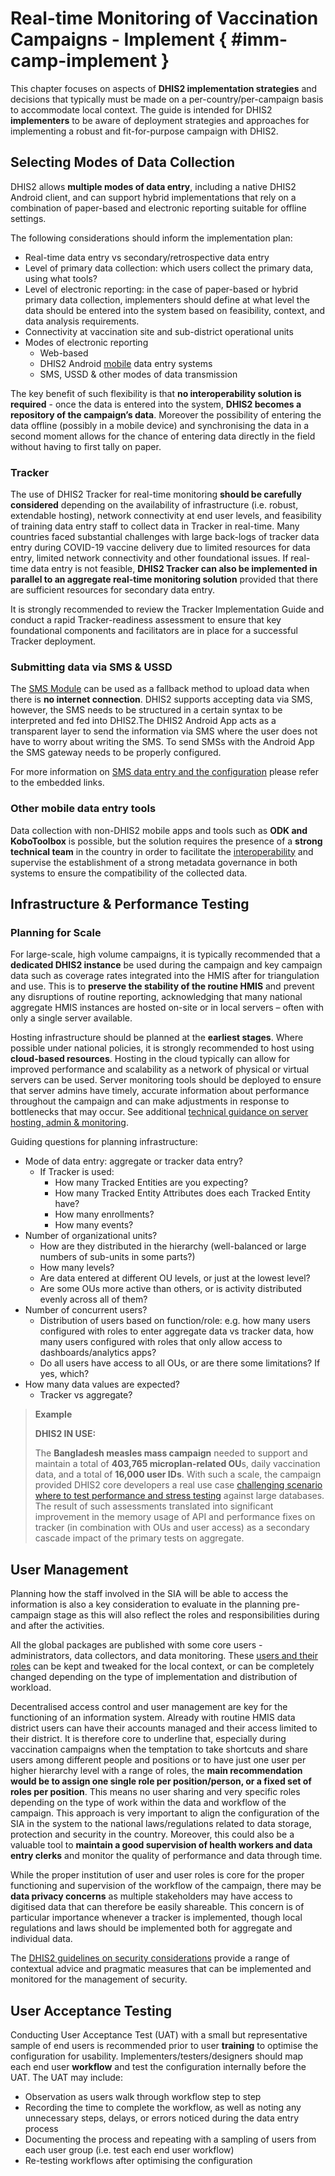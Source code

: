 # Real-time Monitoring of Vaccination Campaigns - Implement  { #imm-camp-implement }

This chapter focuses on aspects of **DHIS2 implementation strategies** and decisions that typically must be made on a per-country/per-campaign basis to accommodate local context. The guide is intended for DHIS2 **implementers** to be aware of deployment strategies and approaches for implementing a robust and fit-for-purpose campaign with DHIS2.

## Selecting Modes of Data Collection

DHIS2 allows **multiple modes of data entry**, including a native DHIS2 Android client, and can support hybrid implementations that rely on a combination of paper-based and electronic reporting suitable for offline settings.

The following considerations should inform the implementation plan:

- Real-time data entry vs secondary/retrospective data entry
- Level of primary data collection: which users collect the primary data, using what tools?
- Level of electronic reporting: in the case of paper-based or hybrid primary data collection, implementers should define at what level the data should be entered into the system based on feasibility, context, and data analysis requirements.
- Connectivity at vaccination site and sub-district operational units
- Modes of electronic reporting
  - Web-based
  - DHIS2 Android [mobile](https://docs.dhis2.org/en/implement/android-implementation/about-this-guide.html) data entry systems
  - SMS, USSD & other modes of data transmission

The key benefit of such flexibility is that **no interoperability solution is required** - once the data is entered into the system, **DHIS2 becomes a repository of the campaign’s data**. Moreover the possibility of entering the data offline (possibly in a mobile device) and synchronising the data in a second moment allows for the chance of entering data directly in the field without having to first tally on paper.

### Tracker

The use of DHIS2 Tracker for real-time monitoring **should be carefully considered** depending on the availability of infrastructure (i.e. robust, extendable hosting), network connectivity at end user levels, and feasibility of training data entry staff to collect data in Tracker in real-time. Many countries faced substantial challenges with large back-logs of tracker data entry during COVID-19 vaccine delivery due to limited resources for data entry, limited network connectivity and other foundational issues. If real-time data entry is not feasible, **DHIS2 Tracker can also be implemented in parallel to an aggregate real-time monitoring solution** provided that there are sufficient resources for secondary data entry.

It is strongly recommended to review the Tracker Implementation Guide and conduct a rapid Tracker-readiness assessment to ensure that key foundational components and facilitators are in place for a successful Tracker deployment.

### Submitting data via SMS & USSD

The [SMS Module](https://docs.dhis2.org/en/develop/developing-with-the-android-sdk/sms-module.html) can be used as a fallback method to upload data when there is **no internet connection**. DHIS2 supports accepting data via SMS, however, the SMS needs to be structured in a certain syntax to be interpreted and fed into DHIS2.The DHIS2 Android App acts as a transparent layer to send the information via SMS where the user does not have to worry about writing the SMS. To send SMSs with the Android App the SMS gateway needs to be properly configured.

For more information on [SMS data entry and the configuration](https://docs.dhis2.org/en/manage/performing-system-administration/dhis-core-version-master/using-gateways-for-sms-reporting.html) please refer to the embedded links.

### Other mobile data entry tools

Data collection with non-DHIS2 mobile apps and tools such as **ODK and KoboToolbox** is possible, but the solution requires the presence of a **strong technical team** in the country in order to facilitate the [interoperability](https://docs.dhis2.org/en/implement/implementing-dhis2/integration-concepts.html) and supervise the establishment of a strong metadata governance in both systems to ensure the compatibility of the collected data.

## Infrastructure & Performance Testing

### Planning for Scale

For large-scale, high volume campaigns, it is typically recommended that a **dedicated DHIS2 instance** be used during the campaign and key campaign data such as coverage rates integrated into the HMIS after for triangulation and use. This is to **preserve the stability of the routine HMIS** and prevent any disruptions of routine reporting, acknowledging that many national aggregate HMIS instances are hosted on-site or in local servers – often with only a single server available.

Hosting infrastructure should be planned at the **earliest stages**.  Where possible under national policies, it is strongly recommended to host using **cloud-based resources**. Hosting in the cloud typically can allow for improved performance and scalability as a network of physical or virtual servers can be used. Server monitoring tools should be deployed to ensure that server admins have timely, accurate information about performance throughout the campaign and can make adjustments in response to bottlenecks that may occur. See additional [technical guidance on server hosting, admin & monitoring](https://docs.dhis2.org/en/implement/tracker-implementation/tracker-performance-at-scale.html#server-hosting-administration-and-monitoring).

Guiding questions for planning infrastructure:

- Mode of data entry: aggregate or tracker data entry?
  - If Tracker is used:
    - How many Tracked Entities are you expecting?
    - How many Tracked Entity Attributes does each Tracked Entity have?
    - How many enrollments?
    - How many events?
- Number of organizational units?
  - How are they distributed in the hierarchy (well-balanced or large numbers of sub-units in some parts?)
  - How many levels?
  - Are data entered at different OU levels, or just at the lowest level?
  - Are some OUs more active than others, or is activity distributed evenly across all of them?
- Number of concurrent users?
  - Distribution of users based on function/role: e.g. how many users configured with roles to enter aggregate data vs tracker data, how many users configured with roles that only allow access to dashboards/analytics apps?
  - Do all users have access to all OUs, or are there some limitations? If yes, which?
- How many data values are expected?
  - Tracker vs aggregate?

> **Example**
>
> **DHIS2 IN USE:**
>
> The **Bangladesh measles mass campaign** needed to support and maintain a total of **403,765 microplan-related OU**s, daily vaccination data, and a total of **16,000 user IDs**.
With such a scale, the campaign provided DHIS2 core developers a real use case [challenging scenario where to test performance and stress testing](https://community.dhis2.org/t/bangladesh-is-the-first-country-to-use-dhis2-in-planning-implementing-and-monitoring-mr-campaign-in-largest-scale/42408) against large databases. The result of such assessments translated into significant improvement in the memory usage of API and performance fixes on tracker (in combination with OUs and user access) as a secondary cascade impact of the primary tests on aggregate.

## User Management

Planning how the staff involved in the SIA will be able to access the information is also a key consideration to evaluate in the planning pre-campaign stage as this will also reflect the roles and responsibilities during and after the activities.

All the global packages are published with some core users - administrators, data collectors, and data monitoring. These [users and their roles](https://docs.dhis2.org/en/implement/maintenance-and-use/users-and-user-roles.html) can be kept and tweaked for the local context, or can be completely changed depending on the type of implementation and distribution of workload.

Decentralised access control and user management are key for the functioning of an information system. Already with routine HMIS data district users can have their accounts managed and their access limited to their district. It is therefore core to underline that, especially during vaccination campaigns when the temptation to take shortcuts and share users among different people and positions or to have just one user per higher hierarchy level with a range of roles, the **main recommendation would be to assign one single role per position/person, or a fixed set of roles per position**. This means no user sharing and very specific roles depending on the type of work within the data and workflow of the campaign. This approach is very important to align the configuration of the SIA in the system to the national laws/regulations related to data storage, protection and security in the country. Moreover, this could also be a valuable tool to **maintain a good supervision of health workers and data entry clerks** and monitor the quality of performance and data through time.

While the proper institution of user and user roles is core for the proper functioning and supervision of the workflow of the campaign, there may be **data privacy concerns** as multiple stakeholders may have access to digitised data that can therefore be easily shareable. This concern is of particular importance whenever a tracker is implemented, though local regulations and laws should be implemented both for aggregate and individual data.

The [DHIS2 guidelines on security considerations](https://docs.dhis2.org/en/implement/implementing-dhis2/security-considerations.html) provide a range of contextual advice and pragmatic measures that can be implemented and monitored for the management of security.

## User Acceptance Testing

Conducting User Acceptance Test (UAT) with a small but representative sample of end users is recommended prior to user **training** to optimise the configuration for usability. Implementers/testers/designers should map each end user **workflow** and test the configuration internally before the UAT. The UAT may include:

- Observation as users walk through workflow step to step
- Recording the time to complete the workflow, as well as noting any unnecessary steps, delays, or errors noticed during the data entry process
- Documenting the process and repeating with a sampling of users from each user group (i.e. test each end user workflow)
- Re-testing workflows after optimising the configuration
